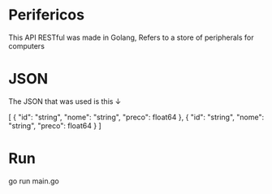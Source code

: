 # Perifericos
This API RESTful was made in Golang, Refers to a store of peripherals for computers

# JSON
The JSON that was used is this ↓

[
		{
				"id": "string",
				"nome": "string",
				"preco": float64
		},
		{
				"id": "string",
				"nome": "string",
				"preco": float64
		}
]

# Run
go run main.go
